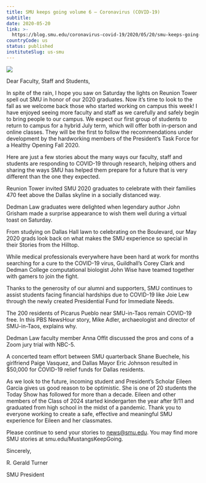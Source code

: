 ```yaml
---
title: SMU keeps going volume 6 – Coronavirus (COVID-19)
subtitle: 
date: 2020-05-20
link: >-
  https://blog.smu.edu/coronavirus-covid-19/2020/05/20/smu-keeps-going-volume-6/
countryCode: us
status: published
instituteSlug: us-smu
---
```

![](https://s3.us-west-2.amazonaws.com/us-west-2.files.campus.edublogs.org/favicon.png)

Dear Faculty, Staff and Students,

In spite of the rain, I hope you saw on Saturday the lights on Reunion Tower spell out SMU in honor of our 2020 graduates. Now it’s time to look to the fall as we welcome back those who started working on campus this week! I have enjoyed seeing more faculty and staff as we carefully and safely begin to bring people to our campus. We expect our first group of students to return to campus for a hybrid July term, which will offer both in-person and online classes. They will be the first to follow the recommendations under development by the hardworking members of the President’s Task Force for a Healthy Opening Fall 2020.

Here are just a few stories about the many ways our faculty, staff and students are responding to COVID-19 through research, helping others and sharing the ways SMU has helped them prepare for a future that is very different than the one they expected.

Reunion Tower invited SMU 2020 graduates to celebrate with their families 470 feet above the Dallas skyline in a socially distanced way.

Dedman Law graduates were delighted when legendary author John Grisham made a surprise appearance to wish them well during a virtual toast on Saturday.

From studying on Dallas Hall lawn to celebrating on the Boulevard, our May 2020 grads look back on what makes the SMU experience so special in their Stories from the Hilltop.

While medical professionals everywhere have been hard at work for months searching for a cure to the COVID-19 virus, Guildhall’s Corey Clark and Dedman College computational biologist John Wise have teamed together with gamers to join the fight.

Thanks to the generosity of our alumni and supporters, SMU continues to assist students facing financial hardships due to COVID-19 like Joie Lew through the newly created Presidential Fund for Immediate Needs.

The 200 residents of Picarus Pueblo near SMU-in-Taos remain COVID-19 free. In this PBS NewsHour story, Mike Adler, archaeologist and director of SMU-in-Taos, explains why.

Dedman Law faculty member Anna Offit discussed the pros and cons of a Zoom jury trial with NBC-5.

A concerted team effort between SMU quarterback Shane Buechele, his girlfriend Paige Vasquez, and Dallas Mayor Eric Johnson resulted in $50,000 for COVID-19 relief funds for Dallas residents.

As we look to the future, incoming student and President’s Scholar Eileen Garcia gives us good reason to be optimistic. She is one of 20 students the Today Show has followed for more than a decade. Eileen and other members of the Class of 2024 started kindergarten the year after 9/11 and graduated from high school in the midst of a pandemic. Thank you to everyone working to create a safe, effective and meaningful SMU experience for Eileen and her classmates.

Please continue to send your stories to news@smu.edu. You may find more SMU stories at smu.edu/MustangsKeepGoing.

Sincerely,

R. Gerald Turner

SMU President